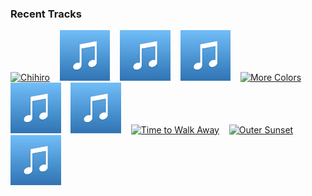 ### Recent Tracks
[<img src='https://lastfm.freetls.fastly.net/i/u/300x300/30592c4a02fa63b3555fe17e93518ab6.png' width='16%' height='16%' alt='Chihiro'>](https://www.last.fm/music/yoste/_/chihiro)&nbsp;&nbsp;&nbsp;&nbsp;[<img src='https://github.com/atfinke/atfinke/blob/master/placeholder.jpeg?raw=true' width='16%' height='16%' alt='Midnight'>](https://www.last.fm/music/kawaii%2bsunrise/_/midnight)&nbsp;&nbsp;&nbsp;&nbsp;[<img src='https://github.com/atfinke/atfinke/blob/master/placeholder.jpeg?raw=true' width='16%' height='16%' alt='Mind on Fire - Franz Matthews Remix'>](https://www.last.fm/music/aisha%2bbadru/_/mind%2bon%2bfire%2b-%2bfranz%2bmatthews%2bremix)&nbsp;&nbsp;&nbsp;&nbsp;[<img src='https://github.com/atfinke/atfinke/blob/master/placeholder.jpeg?raw=true' width='16%' height='16%' alt='Cool Your Heart - Ludwig Goransson Remix'>](https://www.last.fm/music/dirty%2bprojectors/_/cool%2byour%2bheart%2b-%2bludwig%2bgoransson%2bremix)&nbsp;&nbsp;&nbsp;&nbsp;[<img src='https://lastfm.freetls.fastly.net/i/u/300x300/fa1137031bfc7231a534f88353d26f9f.png' width='16%' height='16%' alt='More Colors'>](https://www.last.fm/music/kidswaste/_/more%2bcolors)&nbsp;&nbsp;&nbsp;&nbsp;<br>[<img src='https://github.com/atfinke/atfinke/blob/master/placeholder.jpeg?raw=true' width='16%' height='16%' alt='Tuesday'>](https://www.last.fm/music/neil%2bfrances/_/tuesday)&nbsp;&nbsp;&nbsp;&nbsp;[<img src='https://github.com/atfinke/atfinke/blob/master/placeholder.jpeg?raw=true' width='16%' height='16%' alt='Hesitate'>](https://www.last.fm/music/golden%2bvessel/_/hesitate)&nbsp;&nbsp;&nbsp;&nbsp;[<img src='https://lastfm.freetls.fastly.net/i/u/300x300/8911ee1cf0b87994959f434083bd49a1.png' width='16%' height='16%' alt='Time to Walk Away'>](https://www.last.fm/music/washed%2bout/_/time%2bto%2bwalk%2baway)&nbsp;&nbsp;&nbsp;&nbsp;[<img src='https://lastfm.freetls.fastly.net/i/u/300x300/7bad036717cd719a2b631143ad0e9c3e.png' width='16%' height='16%' alt='Outer Sunset'>](https://www.last.fm/music/tycho/_/outer%2bsunset)&nbsp;&nbsp;&nbsp;&nbsp;[<img src='https://github.com/atfinke/atfinke/blob/master/placeholder.jpeg?raw=true' width='16%' height='16%' alt='Swimming - Radio Edit'>](https://www.last.fm/music/i%2527m%2bnot%2ba%2bband/_/swimming%2b-%2bradio%2bedit)&nbsp;&nbsp;&nbsp;&nbsp;<br>